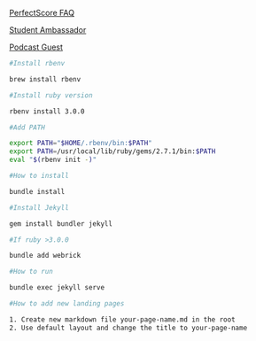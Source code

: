 [PerfectScore FAQ](https://perfectscorepublic.github.io/pages/perfectscore-faq)

[Student Ambassador](https://perfectscorepublic.github.io/pages/student-ambassador)

[Podcast Guest](https://perfectscorepublic.github.io/pages/podcast-guest)

```bash
#Install rbenv

brew install rbenv
```

```bash
#Install ruby version

rbenv install 3.0.0
```

```bash
#Add PATH

export PATH="$HOME/.rbenv/bin:$PATH"
export PATH=/usr/local/lib/ruby/gems/2.7.1/bin:$PATH
eval "$(rbenv init -)"
```

```bash
#How to install

bundle install
```

```bash
#Install Jekyll

gem install bundler jekyll
```

```bash
#If ruby >3.0.0

bundle add webrick
```

```bash
#How to run

bundle exec jekyll serve
```

```bash
#How to add new landing pages

1. Create new markdown file your-page-name.md in the root
2. Use default layout and change the title to your-page-name
```
